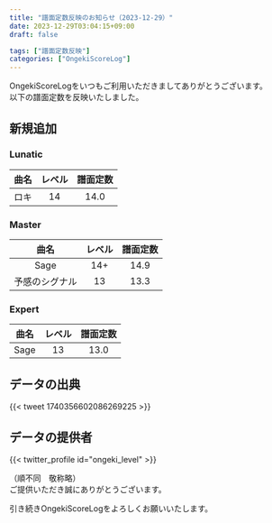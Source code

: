 ```yaml
---
title: "譜面定数反映のお知らせ（2023-12-29）"
date: 2023-12-29T03:04:15+09:00
draft: false

tags: ["譜面定数反映"]
categories: ["OngekiScoreLog"]
---
```


OngekiScoreLogをいつもご利用いただきましてありがとうございます。  
以下の譜面定数を反映いたしました。

<!--more-->

## 新規追加

### Lunatic

| 曲名 | レベル | 譜面定数 |
|:-:|:-:|:-:|
| ロキ | 14 | 14.0 |

### Master

| 曲名 | レベル | 譜面定数 |
|:-:|:-:|:-:|
| Sage | 14+ | 14.9 |
| 予感のシグナル | 13 | 13.3 |

### Expert

| 曲名 | レベル | 譜面定数 |
|:-:|:-:|:-:|
| Sage | 13 | 13.0 |

## データの出典

{{< tweet 1740356602086269225 >}}

## データの提供者

{{< twitter_profile id="ongeki_level" >}}

（順不同　敬称略）  
ご提供いただき誠にありがとうございます。

引き続きOngekiScoreLogをよろしくお願いいたします。
